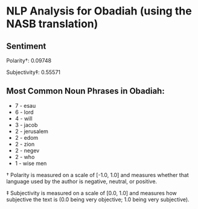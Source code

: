 # NLP Analysis for Obadiah (using the NASB translation)

## Sentiment

Polarity†: 0.09748

Subjectivity‡: 0.55571

## Most Common Noun Phrases in Obadiah:

 * 7	-  esau
 * 6	-  lord
 * 4	-  will
 * 3	-  jacob
 * 2	-  jerusalem
 * 2	-  edom
 * 2	-  zion
 * 2	-  negev
 * 2	-  who
 * 1	-  wise men


† Polarity is measured on a scale of [-1.0, 1.0] and measures whether that language used by the author is negative, neutral, or positive.

‡ Subjectivity is measured on a scale of [0.0, 1.0] and measures how subjective the text is (0.0 being very objective; 1.0 being very subjective).